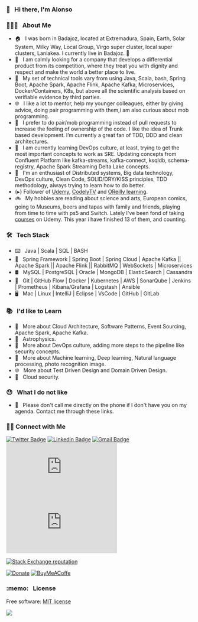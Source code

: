 ### 👋 &nbsp; Hi there, I'm Alonso

### 👨🏻‍💻 &nbsp; About Me

- 🏠 &nbsp; I was born in Badajoz, located at Extremadura, Spain, Earth, Solar System, Milky Way, Local Group, Virgo super cluster, local super clusters, Laniakea. I currently live in Badajoz. 🥘
- 💼 &nbsp; I am calmly looking for a company that develops a differential product from its competition, where they treat you with dignity and respect and make the world a better place to live.
- 🔨 &nbsp; My set of technical tools vary from using Java, Scala, bash, Spring Boot, Apache Spark, Apache Flink, Apache Kafka, Microservices, Docker/Containers, K8s, but above all the scientific analysis based on verifiable evidence by third parties.
- 🌐 &nbsp; I like a lot to mentor, help my younger colleagues, either by giving advice, doing pair programming with them,i am also curious about mob programming.
- 📱 &nbsp; I prefer to do pair/mob programming instead of pull requests to increase the feeling of ownership of the code. I like the idea of Trunk based development. I’m currently a great fan of TDD, DDD and clean architectures.
- 🌱 &nbsp; I am currently learning DevOps culture, at least, trying to get the most important concepts to work as SRE. Updating concepts from Confluent Platform like kafka-streams, kafka-connect, ksqldb, schema-registry, Apache Spark Streaming Delta Lake concepts.
- 🤔 &nbsp; I'm an enthusiast of Distributed systems, Big data technology, DevOps culture, Clean Code, SOLID/DRY/KISS principles, TDD methodology, always trying to learn how to do better.
- {▸} Follower of [Udemy](https://www.udemy.com), [CodelyTV](https://github.com/CodelyTV) and [OReilly learning](https://learning.oreilly.com/create-trial/?next=%2Fhome%2F).
- 🚲 &nbsp; My hobbies are reading about science and arts, European comics, going to Museums, beers and tapas with family and friends, playing from time to time with ps5 and Switch. Lately I've been fond of taking [courses](https://github.com/alonsoir/alonsoir.github.io/tree/master/certs) on Udemy. This year i have finished 13 of them, and counting.

### 🛠 &nbsp; Tech Stack

- ⌨️ &nbsp; Java | Scala | SQL | BASH
- 🧰 &nbsp; Spring Framework | Spring Boot | Spring Cloud | Apache Kafka || Apache Spark || Apache Flink || RabbitMQ | WebSockets | Microservices
- 🛢 &nbsp; MySQL | PostgreSQL | Oracle | MongoDB | ElasticSearch | Cassandra
- 🔧 &nbsp; Git | GitHub Flow | Docker | Kubernetes | AWS | SonarQube | Jenkins | Prometheus | Kibana/Grafana | Logstash | Ansible
- 🖥 &nbsp; Mac | Linux | IntelliJ | Eclipse | VsCode | GitHub | GitLab


### 📚 &nbsp; I'd like to Learn

- 🌱 &nbsp; More about Cloud Architecture, Software Patterns, Event Sourcing, Apache Spark, Apache Kafka.  
- 🔧 &nbsp; Astrophysics.
- 📝 &nbsp; More about DevOps culture, adding more steps to the pipeline like security concepts.
- 🧰 &nbsp; More about Machine learning, Deep learning, Natural language processing, photo recognition image.
- 🌐 &nbsp; More about Test Driven Design and Domain Driven Design.
- 📱 &nbsp; Cloud security.

### :sweat: &nbsp; What I do not like

- :raised_hands: &nbsp; Please don't call me directly on the phone if I don't have you on my agenda. Contact me through these links.

<h3> 🤝🏻 Connect with Me </h3>

<!--[![Website Badge](https://img.shields.io/badge/www.alvaroalbiach.com--lightgrey?style=flat&logo=Google-Chrome&logoColor=white&link=https://www.alvaroalbiach.com)](https://www.alvaroalbiach.com/)-->
[![Twitter Badge](https://img.shields.io/twitter/follow/alonso_isidoro?style=social])](https://twitter.com/alonso_Isidoro)
[![Linkedin Badge](https://img.shields.io/badge/Alonso%20Isidoro%20Román--blue?style=flat&logo=Linkedin&logoColor=white&link=https://www.linkedin.com/in/alonso-isidoro-roman-8ab57445/)](https://www.linkedin.com/in/alonso-isidoro-roman-8ab57445/)
[![Gmail Badge](https://img.shields.io/badge/alonsoir@gmail.com--red?style=flat&logo=gmail&logoColor=white&link=mailto:alonsoir@gmail.com)](mailto:alonsoir@gmail.com)
[![Spanish CV Badge](https://img.shields.io/badge/Spanish%20CV--yellow?style=flat&logo=cv&logoColor=white&link=https://github.com/alonsoir/alonsoir.github.io/blob/master/CV/Mi%20CV%20En%20Español%20para%20SOPRA%20A3%202.pdf)](https://github.com/alonsoir/alonsoir.github.io/blob/master/CV/Mi%20CV%20En%20Español%20para%20SOPRA%20A3%202.pdf)
[![English CV Badge](https://img.shields.io/badge/English%20CV--red?style=flat&logo=cv&logoColor=black&link=https://github.com/alonsoir/alonsoir.github.io/blob/master/CV/Alonso_Isidoro_Román_-_Software_Artesan-Sept-2021.pdf)](https://github.com/alonsoir/alonsoir.github.io/blob/master/CV/Alonso_Isidoro_Román_-_Software_Artesan-Sept-2021.pdf)


[![Stack Exchange reputation](https://img.shields.io/stackexchange/stackoverflow/r/449303.svg)](https://github-stack-overflow-stats.vercel.app/api/index?user=449303&site=stackoverflow)
<!--[![GitHub](https://img.shields.io/github/license/aironman/stackoverflow.svg)](https://github.com/eyllanesc/stackoverflow/blob/master/LICENSE) -->
[![Donate](https://img.shields.io/badge/donate-PayPal-blue.svg?logo=paypal)](https://paypal.me/AIsidoroRoman?locale.x=es_ES)
[![BuyMeACoffe](https://www.buymeacoffee.com/assets/img/custom_images/orange_img.png)](https://www.buymeacoffee.com/aironman)

<h3> :memo: &nbsp; License </h3>

Free software: [MIT license](https://github.com/alonsoir/stackoverflow/blob/master/LICENSE)

<!-- themes can be dark, radical, merko, gruvbox, tokyonight, onedark, cobalt, synthwave, highcontrast, dracula
-->
<!--
<a href="https://github.com/anuraghazra/convoychat">
  <img align="left" src="https://github-readme-stats.vercel.app/api?username=alonsoir&count_private=true&show_icons=true&theme=tokyonight" />
</a>
-->
<a href="https://github.com/anuraghazra/convoychat">
  <img align="left" src="https://github-readme-stats.vercel.app/api/top-langs/?username=alonsoir&theme=tokyonight)](https://github.com/anuraghazra/github-readme-stats" />
</a>
<!--
[![Top Langs](https://github-readme-stats.vercel.app/api/top-langs/?username=alonsoir&theme=tokyonight)](https://github.com/anuraghazra/github-readme-stats)
-->

<!--
<a href="https://stackoverflow.com/users/449303/aironman?tab=profile"><img src="https://stackoverflow.com/users/flair/449303.png" width="100" height="28" alt="profile for aironman at Stack Overflow, Q&amp;A for professional and enthusiast software Engineer" title="profile for aironman at Stack Overflow, Q&amp;A for professional and enthusiast software Engineer"></a>
-->
